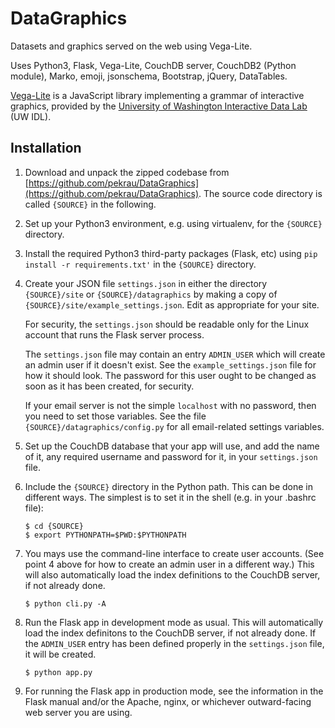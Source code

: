 # DataGraphics

Datasets and graphics served on the web using Vega-Lite.

Uses Python3, Flask, Vega-Lite, CouchDB server, CouchDB2 (Python module),
Marko, emoji, jsonschema, Bootstrap, jQuery, DataTables.

[Vega-Lite](https://vega.github.io/vega-lite/)
is a JavaScript library implementing a grammar of interactive graphics,
provided by the
[University of Washington Interactive Data Lab](https://idl.cs.washington.edu/)
(UW IDL).

## Installation

1. Download and unpack the zipped codebase from
   [https://github.com/pekrau/DataGraphics](https://github.com/pekrau/DataGraphics).
   The source code directory is called `{SOURCE}` in the following.

2. Set up your Python3 environment, e.g. using virtualenv, for the
   `{SOURCE}` directory.

3. Install the required Python3 third-party packages (Flask, etc) using
   `pip install -r requirements.txt'` in the `{SOURCE}` directory.
   
4. Create your JSON file `settings.json` in either the directory
   `{SOURCE}/site` or `{SOURCE}/datagraphics` by making a copy of 
   `{SOURCE}/site/example_settings.json`. Edit as appropriate for your site.

   For security, the `settings.json` should be readable only for the Linux
   account that runs the Flask server process.

   The `settings.json` file may contain an entry `ADMIN_USER` which will
   create an admin user if it doesn't exist. See the `example_settings.json`
   file for how it should look. The password for this user ought to be
   changed as soon as it has been created, for security.
   
   If your email server is not the simple `localhost` with no password,
   then you need to set those variables. See the file
   `{SOURCE}/datagraphics/config.py` for all email-related settings
   variables.

5. Set up the CouchDB database that your app will use, and add the name of
   it, any required username and password for it, in your `settings.json`
   file.

6. Include the `{SOURCE}` directory in the Python path. This can be done
   in different ways. The simplest is to set it in the shell
   (e.g. in your .bashrc file):
   ```
   $ cd {SOURCE}
   $ export PYTHONPATH=$PWD:$PYTHONPATH
   ```

7. You mays use the command-line interface to create user accounts.
   (See point 4 above for how to create an admin user in a different way.)
   This will also automatically load the index definitions to
   the CouchDB server, if not already done.
   ```
   $ python cli.py -A
   ```

8. Run the Flask app in development mode as usual. This will automatically
   load the index definitons to the CouchDB server, if not already done.
   If the `ADMIN_USER` entry has been defined properly in the `settings.json`
   file, it will be created.
   ```
   $ python app.py
   ```

9. For running the Flask app in production mode, see the information
   in the Flask manual and/or the Apache, nginx, or whichever
   outward-facing web server you are using.
